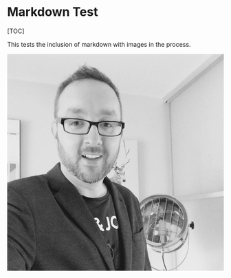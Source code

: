 # Markdown Test

[TOC]

This tests the inclusion of markdown with images in the process.

![My Face](./steve-sq.jpg)